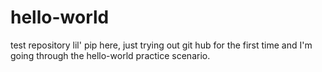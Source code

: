 # hello-world
test repository
lil' pip here, just trying out git hub for the first time and I'm going through the hello-world practice scenario.  
